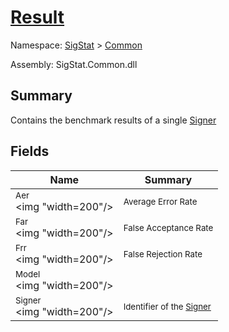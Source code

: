 # [Result](./Result.md)

Namespace: [SigStat]() > [Common](./README.md)

Assembly: SigStat.Common.dll

## Summary
Contains the benchmark results of a single [Signer](https://github.com/hargitomi97/sigstat/blob/master/docs/md/SigStat/Common/Signer.md)

## Fields

| Name | Summary | 
| --- | --- | 
| <sub>Aer</sub><div style="pointer-events: none; cursor: default;"><img "width=200"/></div>| <sub>Average Error Rate</sub>| <br>
| <sub>Far</sub><div style="pointer-events: none; cursor: default;"><img "width=200"/></div>| <sub>False Acceptance Rate</sub>| <br>
| <sub>Frr</sub><div style="pointer-events: none; cursor: default;"><img "width=200"/></div>| <sub>False Rejection Rate</sub>| <br>
| <sub>Model</sub><div style="pointer-events: none; cursor: default;"><img "width=200"/></div>| <sub></sub>| <br>
| <sub>Signer</sub><div style="pointer-events: none; cursor: default;"><img "width=200"/></div>| <sub>Identifier of the [Signer](https://github.com/hargitomi97/sigstat/blob/master/docs/md/SigStat/Common/Result.md)</sub>| <br>


